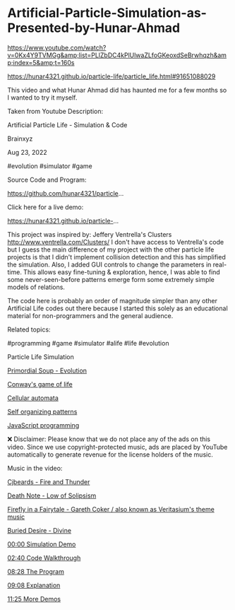 # Artificial-Particle-Simulation-as-Presented-by-Hunar-Ahmad

https://www.youtube.com/watch?v=0Kx4Y9TVMGg&amp;list=PLlZbDC4kPlUlwaZLfoGKeoxdSeBrwhqzh&amp;index=5&amp;t=160s

https://hunar4321.github.io/particle-life/particle_life.html#91651088029


This video and what Hunar Ahmad did has haunted me for a few months so I wanted to try it myself.  


Taken from Youtube Description:

 Artificial Particle Life - Simulation & Code

Brainxyz


Aug 23, 2022 


#evolution #simulator #game

Source Code and Program:

https://github.com/hunar4321/particle...

Click here for a live demo:

https://hunar4321.github.io/particle-...

This project was inspired by: Jeffery Ventrella's Clusters http://www.ventrella.com/Clusters/ I don't have access to Ventrella's code but I guess the main difference of my project with the other particle life projects is that I didn't implement collision detection and this has simplified the simulation. Also, I added GUI controls to change the parameters in real-time. This allows easy fine-tuning & exploration, hence, I was able to find some never-seen-before patterns emerge form some extremely simple models of relations. 

The code here is probably an order of magnitude simpler than any other Artificial Life codes out there because I started this solely as an educational material for non-programmers and the general audience.


Related topics:

#programming #game #simulator #alife #life #evolution 

Particle Life Simulation

<a href="https://study.com/learn/lesson/primordial-soup-theory-model.html" target="_blank">Primordial Soup - Evolution</a>

[Conway's game of life](https://playgameoflife.com/)

[Cellular automata](https://en.wikipedia.org/wiki/Cellular_automaton)

[Self organizing patterns](https://en.wikipedia.org/wiki/Self-organization)

[JavaScript programming](https://www.javascript.com/)


❌ Disclaimer: Please know that we do not place any of the ads on this video. Since we use copyright-protected music, ads are placed by YouTube automatically to generate revenue for the license holders of the music.


Music in the video:

<a href="https://www.google.com/search?client=firefox-b-1-d&q=Cjbeards+-+Fire+and+Thunder#fpstate=ive&vld=cid:b56f86b9,vid:gFEdaO8rBTM" target="_blank">Cjbeards - Fire and Thunder</a>

<a href="https://www.youtube.com/watch?v=x-xpMRCnJRE" target="_blank">Death Note - Low of Solipsism</a>

<a href="https://www.youtube.com/watch?v=UtwES8o9HM4" target="_blank">Firefly in a Fairytale - Gareth Coker / also known as Veritasium's theme music</a>

<a href="https://www.youtube.com/watch?v=vJY-xumHRpw" target="_blank">Buried Desire - Divine</a>

<a href="https://www.youtube.com/watch?v=0Kx4Y9TVMGg&t=0s" target="_blank">00:00 Simulation Demo</a>

<a href="https://www.youtube.com/watch?v=0Kx4Y9TVMGg&t=160s" target="_blank">02:40 Code Walkthrough </a>

<a href="https://www.youtube.com/watch?v=0Kx4Y9TVMGg&t=508s" target="_blank">08:28 The Program</a>

<a href="https://www.youtube.com/watch?v=0Kx4Y9TVMGg&t=548s" target="_blank">09:08 Explanation</a>

<a href="https://www.youtube.com/watch?v=0Kx4Y9TVMGg&t=685s" target="_blank">11:25 More Demos</a>

